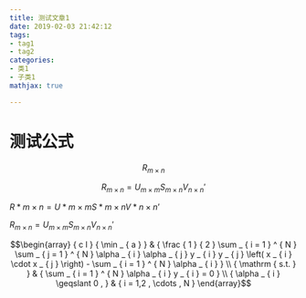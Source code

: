```yaml
---
title: 测试文章1
date: 2019-02-03 21:42:12
tags:
- tag1
- tag2
categories:
- 类1
- 子类1
mathjax: true

---
```


# 测试公式

 $$R_{m \times n}$$ 

 $$R_{m \times n} = U_{m \times m} S_{m \times n} V_{n \times n}'$$

 $R*{m \times n} = U*{m \times m} S*{m \times n} V*{n \times n}’$

 $R_{m \times n} = U_{m \times m} S_{m \times n} V_{n \times n}'$



 $$\begin{array} { c l } { \min _ { a } } & { \frac { 1 } { 2 } \sum _ { i = 1 } ^ { N } \sum _ { j = 1 } ^ { N } \alpha _ { i } \alpha _ { j } y _ { i } y _ { j } \left( x _ { i } \cdot x _ { j } \right) - \sum _ { i = 1 } ^ { N } \alpha _ { i } } \\ { \mathrm { s.t. } } & { \sum _ { i = 1 } ^ { N } \alpha _ { i } y _ { i } = 0 } \\ { \alpha _ { i } \geqslant 0 , } & { i = 1,2 , \cdots , N } \end{array}$$







